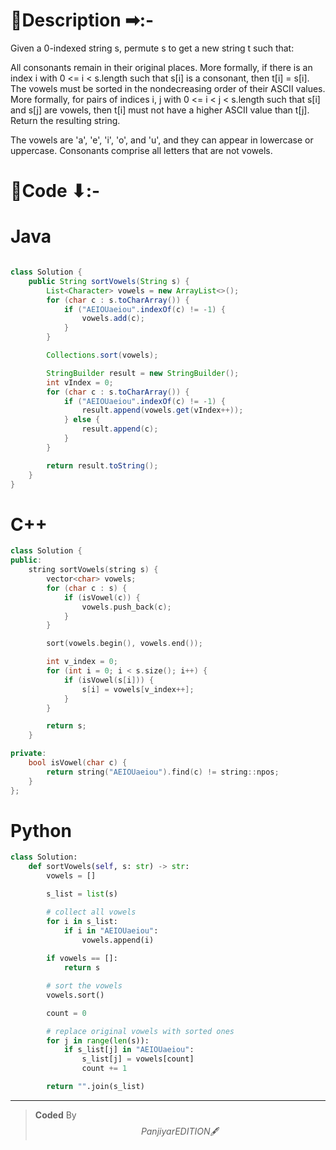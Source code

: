 # 📍Description ➡:-
<!-- Describe your first thoughts on how to solve this problem. -->
Given a 0-indexed string s, permute s to get a new string t such that:

All consonants remain in their original places. More formally, if there is an index i with 0 <= i < s.length such that s[i] is a consonant, then t[i] = s[i].
The vowels must be sorted in the nondecreasing order of their ASCII values. More formally, for pairs of indices i, j with 0 <= i < j < s.length such that s[i] and s[j] are vowels, then t[i] must not have a higher ASCII value than t[j].
Return the resulting string.

The vowels are 'a', 'e', 'i', 'o', and 'u', and they can appear in lowercase or uppercase. Consonants comprise all letters that are not vowels.


# 📝Code ⬇:-


# Java
```java []

class Solution {
    public String sortVowels(String s) {
        List<Character> vowels = new ArrayList<>();
        for (char c : s.toCharArray()) {
            if ("AEIOUaeiou".indexOf(c) != -1) {
                vowels.add(c);
            }
        }

        Collections.sort(vowels);

        StringBuilder result = new StringBuilder();
        int vIndex = 0;
        for (char c : s.toCharArray()) {
            if ("AEIOUaeiou".indexOf(c) != -1) {
                result.append(vowels.get(vIndex++));
            } else {
                result.append(c);
            }
        }

        return result.toString();
    }
}

```

# C++
``` cpp []
class Solution {
public:
    string sortVowels(string s) {
        vector<char> vowels;
        for (char c : s) {
            if (isVowel(c)) {
                vowels.push_back(c);
            }
        }

        sort(vowels.begin(), vowels.end());

        int v_index = 0;
        for (int i = 0; i < s.size(); i++) {
            if (isVowel(s[i])) {
                s[i] = vowels[v_index++];
            }
        }

        return s;
    }

private:
    bool isVowel(char c) {
        return string("AEIOUaeiou").find(c) != string::npos;
    }
};
```

# Python
``` python []
class Solution:
    def sortVowels(self, s: str) -> str:
        vowels = []

        s_list = list(s)

        # collect all vowels
        for i in s_list:
            if i in "AEIOUaeiou":
                vowels.append(i)
        
        if vowels == []:
            return s

        # sort the vowels
        vowels.sort()

        count = 0

        # replace original vowels with sorted ones
        for j in range(len(s)):
            if s_list[j] in "AEIOUaeiou":
                s_list[j] = vowels[count]
                count += 1

        return "".join(s_list)  
```

---

>    **Coded** By $$Panjiyar EDITION 🖋  $$

               
